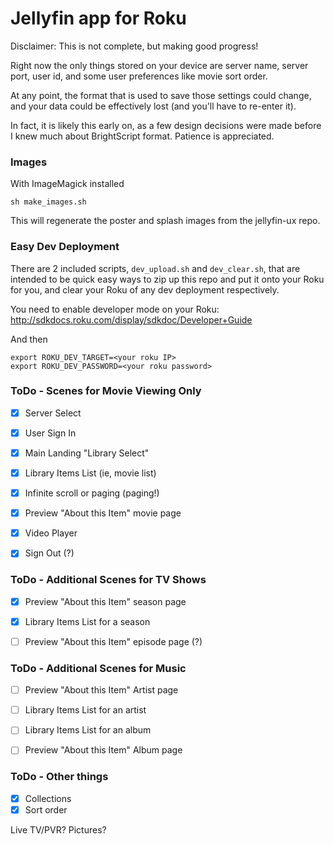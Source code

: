 # Jellyfin app for Roku

Disclaimer: This is not complete, but making good progress!

Right now the only things stored on your device are server name, server port,
user id, and some user preferences like movie sort order.

At any point, the format that is used to save those settings could change, and
your data could be effectively lost (and you'll have to re-enter it).

In fact, it is likely this early on, as a few design decisions were made before
I knew much about BrightScript format. Patience is appreciated.

### Images

With ImageMagick installed
```
sh make_images.sh
```

This will regenerate the poster and splash images from the jellyfin-ux repo.

### Easy Dev Deployment

There are 2 included scripts, `dev_upload.sh` and `dev_clear.sh`, that are
intended to be quick easy ways to zip up this repo and put it onto your Roku
for you, and clear your Roku of any dev deployment respectively.

You need to enable developer mode on your Roku:
http://sdkdocs.roku.com/display/sdkdoc/Developer+Guide

And then
```
export ROKU_DEV_TARGET=<your roku IP>
export ROKU_DEV_PASSWORD=<your roku password>
```


### ToDo - Scenes for Movie Viewing Only

- [x] Server Select
- [x] User Sign In
- [x] Main Landing "Library Select"
- [x] Library Items List (ie, movie list)
- [x] Infinite scroll or paging  (paging!)
- [x] Preview "About this Item" movie page
- [x] Video Player
- [x] Sign Out (?)


### ToDo - Additional Scenes for TV Shows

- [x] Preview "About this Item" season page
- [x] Library Items List for a season
- [ ] Preview "About this Item" episode page (?)


### ToDo - Additional Scenes for Music

- [ ] Preview "About this Item" Artist page
- [ ] Library Items List for an artist
- [ ] Library Items List for an album
- [ ] Preview "About this Item" Album page


### ToDo - Other things

- [x] Collections
- [x] Sort order

Live TV/PVR? Pictures?
